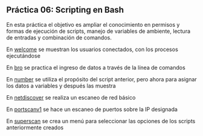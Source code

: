 ## Práctica 06: Scripting en Bash

En esta práctica el objetivo es ampliar el conocimiento en permisos y formas de ejecución de scripts, manejo de variables de ambiente, lectura de entradas y combinación de comandos.

En [welcome](./welcome.sh) se muestran los usuarios conectados, con los procesos ejecutándose

En [bro](./bro.sh) se practica el ingreso de datos a través de la línea de comandos

En [number](./number.sh) se utiliza el propósito del script anterior, pero ahora para asignar los datos a variables y después las muestra

En [netdiscover](./netdiscover.sh) se realiza un escaneo de red básico

En [portscanv1](./portscanv1.sh) se hace un escaneo de puertos sobre la IP designada

En [superscan](./superscan.sh) se crea un menú para seleccionar las opciones de los scripts anteriormente creados